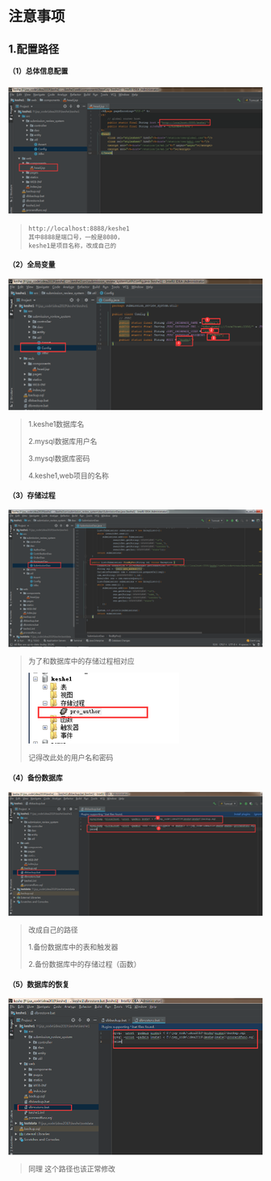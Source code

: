 # 注意事项

## 1.配置路径

#### （1）总体信息配置

### ![1592573759610](images/1.png)

> ```
> http://localhost:8888/keshe1
> 其中8888是端口号，一般是8080，
> keshe1是项目名称，改成自己的
> ```

#### （2）全局变量

![1592573976866](images\2.png)

> 1.keshe1数据库名
>
> 2.mysql数据库用户名
>
> 3.mysql数据库密码
>
> 4.keshe1,web项目的名称

#### （3）存储过程

![1592574263822](images\3.png)

> 为了和数据库中的存储过程相对应
>
> ![1592574480272](images\4.png)
>
> 记得改此处的用户名和密码

#### （4）备份数据库

![1592574798560](images\5.png)

> 改成自己的路径
>
> 1.备份数据库中的表和触发器
>
> 2.备份数据库中的存储过程（函数）

#### （5）数据库的恢复

![1592574897509](images\6.png)

> 同理 这个路径也该正常修改

